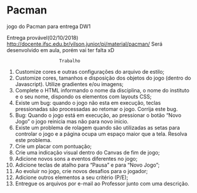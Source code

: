 # Pacman
jogo do Pacman para entrega DW1

Entrega provável(02/10/2018)
http://docente.ifsc.edu.br/vilson.junior/pi/material/pacman/
Será desenvolvido em aula, porém vai ter falta xD


                        Trabalho
1. Customize cores e outras configurações do arquivo de estilo;
2. Customize cores, tamanhos e disposição dos objetos do jogo (dentro do
Javascript). Utilize gradientes e/ou imagens;
3. Complete o HTML informando o nome da disciplina, o nome do
instituto e o seu nome, dispondo os elementos com layouts CSS;
4. Existe um bug: quando o jogo não esta em execução, teclas
pressionadas são processadas ao retomar o jogo. Corrija este bug.
5. Bug: Quando o jogo está em execução, ao pressionar o botão “Novo
Jogo” o jogo reinicia mas não para novo inicio.
6. Existe um problema de rolagem quando são utilizadas as setas para
controlar o jogo e a página ocupa um espaço maior que a tela. Resolva
este problema.
7. Crie um placar com pontuação;
8. Crie uma indicação visual dentro do Canvas de fim de jogo;
9. Adicione novos sons a eventos diferentes no jogo;
10. Adicione teclas de atalho para “Pausa” e para “Novo Jogo”;
11. Ao evoluir no jogo, crie novos desafios para o jogador;
12. Adicione outros elementos a seu critério (P/E);
13. Entregue os arquivos por e-mail ao Professor junto com uma descrição.

